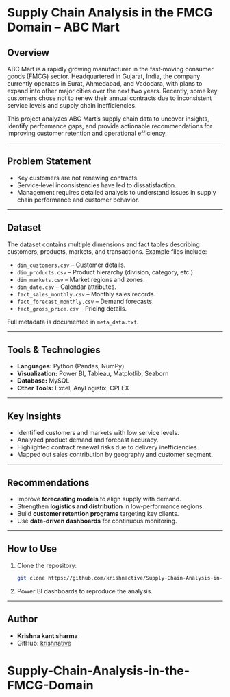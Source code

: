 # Supply Chain Analysis in the FMCG Domain – ABC Mart

## Overview
ABC Mart is a rapidly growing manufacturer in the fast‑moving consumer goods (FMCG) sector. Headquartered in Gujarat, India, the company currently operates in Surat, Ahmedabad, and Vadodara, with plans to expand into other major cities over the next two years. Recently, some key customers chose not to renew their annual contracts due to inconsistent service levels and supply chain inefficiencies.  

This project analyzes ABC Mart’s supply chain data to uncover insights, identify performance gaps, and provide actionable recommendations for improving customer retention and operational efficiency.

---

## Problem Statement
- Key customers are not renewing contracts.  
- Service‑level inconsistencies have led to dissatisfaction.  
- Management requires detailed analysis to understand issues in supply chain performance and customer behavior.  

---

## Dataset
The dataset contains multiple dimensions and fact tables describing customers, products, markets, and transactions. Example files include:  
- `dim_customers.csv` – Customer details.  
- `dim_products.csv` – Product hierarchy (division, category, etc.).  
- `dim_markets.csv` – Market regions and zones.  
- `dim_date.csv` – Calendar attributes.  
- `fact_sales_monthly.csv` – Monthly sales records.  
- `fact_forecast_monthly.csv` – Demand forecasts.  
- `fact_gross_price.csv` – Pricing details.  

Full metadata is documented in `meta_data.txt`.

---

## Tools & Technologies
- **Languages:** Python (Pandas, NumPy)  
- **Visualization:** Power BI, Tableau, Matplotlib, Seaborn  
- **Database:** MySQL  
- **Other Tools:** Excel, AnyLogistix, CPLEX  

---

## Key Insights
- Identified customers and markets with low service levels.  
- Analyzed product demand and forecast accuracy.  
- Highlighted contract renewal risks due to delivery inefficiencies.  
- Mapped out sales contribution by geography and customer segment.  

---

## Recommendations
- Improve **forecasting models** to align supply with demand.  
- Strengthen **logistics and distribution** in low‑performance regions.  
- Build **customer retention programs** targeting key clients.  
- Use **data‑driven dashboards** for continuous monitoring.  

---

## How to Use
1. Clone the repository:  
   ```bash
   git clone https://github.com/krishnactive/Supply-Chain-Analysis-in-the-FMCG-Domain.git
   ```
2. Power BI dashboards to reproduce the analysis.  

---

## Author
- **Krishna kant sharma**  
- GitHub: [krishnative](https://github.com/krishnactive)  
# Supply-Chain-Analysis-in-the-FMCG-Domain
